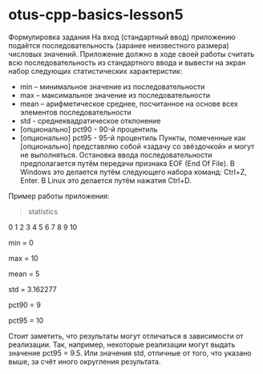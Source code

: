 # otus-cpp-basics-lesson5


Формулировка задания
На вход (стандартный ввод) приложению подаётся последовательность (заранее неизвестного
размера) числовых значений. Приложение должно в ходе своей работы считать всю
последовательность из стандартного ввода и вывести на экран набор следующих статистических
характеристик:
- min – минимальное значение из последовательности
- max – максимальное значение из последовательности
- mean – арифметическое среднее, посчитанное на основе всех элементов последовательности
- std - среднеквадратическое отклонение
- [опционально] pct90 - 90-й процентиль
- [опционально] pct95 - 95-й процентиль
Пункты, помеченные как [опционально] представляю собой «задачу со звёздочкой» и могут не
выполняться.
Остановка ввода последовательности предполагается путём передачи признака EOF (End Of File). В
Windows это делается путём следующего набора команд: Ctrl+Z, Enter. В Linux это делается путём
нажатия Ctrl+D.


Пример работы приложения:


> statistics

0 1 2 3 4 5 6 7 8 9 10


min = 0

max = 10

mean = 5

std = 3.162277

pct90 = 9

pct95 = 10

Стоит заметить, что результаты могут отличаться в зависимости от реализации. Так, например,
некоторые реализации могут выдать значение pct95 = 9.5. Или значения std, отличные от того, что
указано выше, за счёт иного округления результата.
